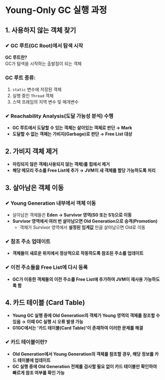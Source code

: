 # Young-Only GC 실행 과정

## 1. 사용하지 않는 객체 찾기

### ✔ GC 루트(GC Root)에서 탐색 시작
**GC 루트란?**  
GC가 탐색을 시작하는 출발점이 되는 객체

### **GC 루트 종류:**
1. `static` 변수에 저장된 객체
2. 실행 중인 `Thread` 객체
3. 스택 프레임의 지역 변수 및 매개변수

### ✔ Reachability Analysis(도달 가능성 분석) 수행
- **GC 루트에서 도달할 수 있는 객체는 살아있는 객체로 판단 → Mark**
- **도달할 수 없는 객체는 가비지(Garbage)로 판단 → Free List 대상**


## 2. 가비지 객체 제거

- **마킹되지 않은 객체(사용되지 않는 객체)를 힙에서 제거**
- **해당 메모리 주소를 Free List에 추가 → JVM이 새 객체를 할당 가능하도록 처리**

## 3. 살아남은 객체 이동

### ✔ Young Generation 내부에서 객체 이동
- 살아남은 객체들은 **Eden → Survivor 영역(S0 또는 S1)으로 이동**
- **Survivor 영역에서 여러 번 살아남으면 Old Generation으로 승격(Promotion)**
    - 객체가 Survivor 영역에서 **설정된 임계값** 만큼 살아남으면 Old로 이동

### ✔ 참조 주소 업데이트
- **객체들이 새로운 위치에서 정상적으로 작동하도록 참조된 주소를 업데이트**

### ✔ 이전 주소들을 Free List에 다시 등록
- **GC가 이동한 객체들의 이전 주소를 Free List에 추가하여 JVM이 재사용 가능하도록 함**

## 4. 카드 테이블 (Card Table)
- **Young GC 실행 중에 Old Generation의 객체가 Young 영역의 객체를 참조할 수 있음 → 이때 GC 실행 시 오류 발생 가능**
- **G1GC에서는 '카드 테이블(Card Table)'이 존재하여 이러한 문제를 해결**

### ✔ 카드 테이블이란?
- **Old Generation에서 Young Generation의 객체를 참조할 경우, 해당 정보를 카드 테이블에 업데이트**
- **GC 실행 중에 Old Generation 전체를 검사할 필요 없이 카드 테이블만 확인하여 빠르게 참조 여부를 확인 가능**



